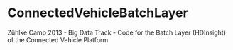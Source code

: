 ConnectedVehicleBatchLayer
==========================

Zühlke Camp 2013 - Big Data Track - Code for the Batch Layer (HDInsight) of the Connected Vehicle Platform
